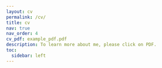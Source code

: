 ```yaml
---
layout: cv
permalink: /cv/
title: cv
nav: true
nav_order: 4
cv_pdf: example_pdf.pdf
description: To learn more about me, please click on PDF.
toc:
  sidebar: left
---
```

